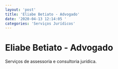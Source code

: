 ```yaml
---
layout: 'post'
title: 'Eliabe Betiato - Advogado'
date: '2020-04-13 12:14:05 '
categories: 'Serviços Jurídicos'
---
```


# Eliabe Betiato - Advogado

Serviços de assessoria e consultoria jurídica.
